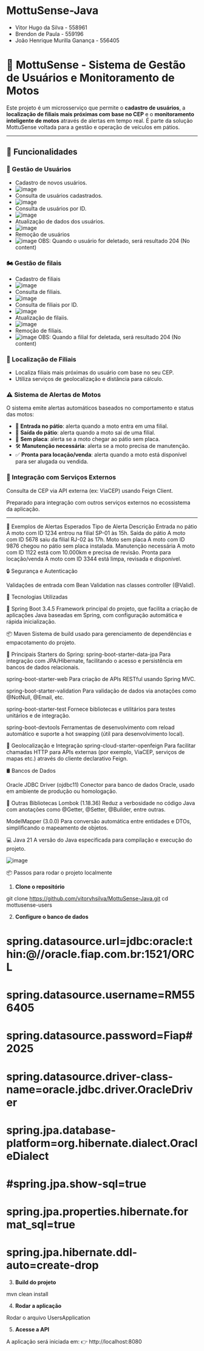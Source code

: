 # MottuSense-Java

- Vitor Hugo da Silva - 558961
- Brendon de Paula - 559196
- João Henrique Murilla Ganança - 556405

# 🚀 MottuSense - Sistema de Gestão de Usuários e Monitoramento de Motos

Este projeto é um microsserviço que permite o **cadastro de usuários**, a **localização de filiais mais próximas com base no CEP** e o **monitoramento inteligente de motos** através de alertas em tempo real. É parte da solução MottuSense voltada para a gestão e operação de veículos em pátios.

---

## 🧩 Funcionalidades

### 👤 Gestão de Usuários
- Cadastro de novos usuários.
- ![image](https://github.com/user-attachments/assets/333554ff-16f9-4917-b4b7-f7e7a71ee066)
- Consulta de usuários cadastrados.
- ![image](https://github.com/user-attachments/assets/d5584ea0-a16c-43ee-844d-316afe148ab2)
- Consulta de usuários por ID.
- ![image](https://github.com/user-attachments/assets/9f94c655-5e7a-4b00-b9cd-b60fe6778b1a)
- Atualização de dados dos usuários.
- ![image](https://github.com/user-attachments/assets/00274857-c294-454a-83e0-6c43238960f2)
- Remoção de usuários
- ![image](https://github.com/user-attachments/assets/6aa051d2-5d03-4bd6-8e38-02d0b7ae8ce9)
OBS: Quando o usuário for deletado, será resultado 204 (No content)

### 🏍️ Gestão de filais
- Cadastro de filiais
- ![image](https://github.com/user-attachments/assets/68c41186-545a-4818-9208-a08d85302a12)
- Consulta de filiais.
- ![image](https://github.com/user-attachments/assets/40fb35a3-407b-4f50-8ade-b02e2abd79fd)
- Consulta de filiais por ID.
- ![image](https://github.com/user-attachments/assets/2cac60e6-45e5-456c-845a-1fbad4a300db)
- Atualização de filaiis.
- ![image](https://github.com/user-attachments/assets/529d5648-2e6b-49ae-a0d4-a0b48cedb535)
- Remoção de filiais.
- ![image](https://github.com/user-attachments/assets/548a352f-f1e3-469d-8ba4-a2ae4f091361)
OBS: Quando a filial for deletada, será resultado 204 (No content)

### 📍 Localização de Filiais
- Localiza filiais mais próximas do usuário com base no seu CEP.
- Utiliza serviços de geolocalização e distância para cálculo.

### ⚠️ Sistema de Alertas de Motos
O sistema emite alertas automáticos baseados no comportamento e status das motos:

- 🔁 **Entrada no pátio**: alerta quando a moto entra em uma filial.
- 🚪 **Saída do pátio**: alerta quando a moto sai de uma filial.
- 🚫 **Sem placa**: alerta se a moto chegar ao pátio sem placa.
- 🛠️ **Manutenção necessária**: alerta se a moto precisa de manutenção.
- ✅ **Pronta para locação/venda**: alerta quando a moto está disponível para ser alugada ou vendida.

### 🔁 Integração com Serviços Externos
Consulta de CEP via API externa (ex: ViaCEP) usando Feign Client.

Preparado para integração com outros serviços externos no ecossistema da aplicação.

---

📌 Exemplos de Alertas Esperados
Tipo de Alerta	Descrição
Entrada no pátio	A moto com ID 1234 entrou na filial SP-01 às 15h.
Saída do pátio	A moto com ID 5678 saiu da filial RJ-02 às 17h.
Moto sem placa	A moto com ID 9876 chegou no pátio sem placa instalada.
Manutenção necessária	A moto com ID 1122 está com 10.000km e precisa de revisão.
Pronta para locação/venda	A moto com ID 3344 está limpa, revisada e disponível.

🔒 Segurança e Autenticação

Validações de entrada com Bean Validation nas classes controller (@Valid).

🚀 Tecnologias Utilizadas

🧰 Spring Boot 3.4.5
Framework principal do projeto, que facilita a criação de aplicações Java baseadas em Spring, com configuração automática e rápida inicialização.

📦 Maven
Sistema de build usado para gerenciamento de dependências e empacotamento do projeto.

🔧 Principais Starters do Spring:
spring-boot-starter-data-jpa
Para integração com JPA/Hibernate, facilitando o acesso e persistência em bancos de dados relacionais.

spring-boot-starter-web
Para criação de APIs RESTful usando Spring MVC.

spring-boot-starter-validation
Para validação de dados via anotações como @NotNull, @Email, etc.

spring-boot-starter-test
Fornece bibliotecas e utilitários para testes unitários e de integração.

spring-boot-devtools
Ferramentas de desenvolvimento com reload automático e suporte a hot swapping (útil para desenvolvimento local).

📍 Geolocalização e Integração
spring-cloud-starter-openfeign
Para facilitar chamadas HTTP para APIs externas (por exemplo, ViaCEP, serviços de mapas etc.) através do cliente declarativo Feign.

🛢️ Bancos de Dados

Oracle JDBC Driver (ojdbc11)
Conector para banco de dados Oracle, usado em ambiente de produção ou homologação.

🧱 Outras Bibliotecas
Lombok (1.18.36)
Reduz a verbosidade no código Java com anotações como @Getter, @Setter, @Builder, entre outras.

ModelMapper (3.0.0)
Para conversão automática entre entidades e DTOs, simplificando o mapeamento de objetos.

💻 Java 21
A versão do Java especificada para compilação e execução do projeto.

![image](https://github.com/user-attachments/assets/b25bd178-9471-423c-aa61-d36bb7294c5e)

📦 Passos para rodar o projeto localmente
1. **Clone o repositório**

git clone https://github.com/vitorvhsilva/MottuSense-Java.git
cd mottusense-users

2. **Configure o banco de dados**
# spring.datasource.url=jdbc:oracle:thin:@//oracle.fiap.com.br:1521/ORCL
# spring.datasource.username=RM556405
# spring.datasource.password=Fiap#2025
# spring.datasource.driver-class-name=oracle.jdbc.driver.OracleDriver
# spring.jpa.database-platform=org.hibernate.dialect.OracleDialect
# #spring.jpa.show-sql=true
# spring.jpa.properties.hibernate.format_sql=true
# spring.jpa.hibernate.ddl-auto=create-drop

3. **Build do projeto**

mvn clean install

4. **Rodar a aplicação**

Rodar o arquivo UsersApplication

5. **Acesse a API**

A aplicação será iniciada em:
👉 http://localhost:8080
